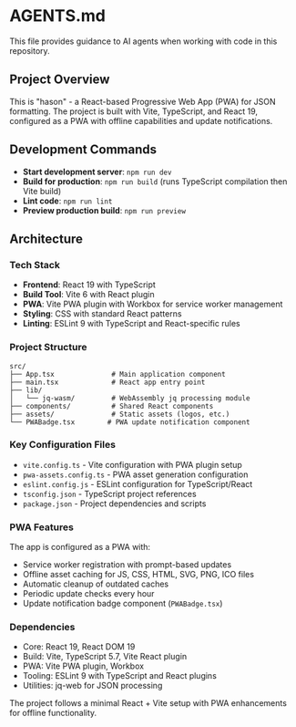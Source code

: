 # AGENTS.md

This file provides guidance to AI agents when working with code in this repository.

## Project Overview

This is "hason" - a React-based Progressive Web App (PWA) for JSON formatting. The project is built with Vite, TypeScript, and React 19, configured as a PWA with offline capabilities and update notifications.

## Development Commands

- **Start development server**: `npm run dev`
- **Build for production**: `npm run build` (runs TypeScript compilation then Vite build)
- **Lint code**: `npm run lint`
- **Preview production build**: `npm run preview`

## Architecture

### Tech Stack
- **Frontend**: React 19 with TypeScript
- **Build Tool**: Vite 6 with React plugin
- **PWA**: Vite PWA plugin with Workbox for service worker management
- **Styling**: CSS with standard React patterns
- **Linting**: ESLint 9 with TypeScript and React-specific rules

### Project Structure
```
src/
├── App.tsx              # Main application component
├── main.tsx             # React app entry point
├── lib/
│   └── jq-wasm/         # WebAssembly jq processing module
├── components/          # Shared React components
├── assets/              # Static assets (logos, etc.)
└── PWABadge.tsx        # PWA update notification component
```

### Key Configuration Files
- `vite.config.ts` - Vite configuration with PWA plugin setup
- `pwa-assets.config.ts` - PWA asset generation configuration
- `eslint.config.js` - ESLint configuration for TypeScript/React
- `tsconfig.json` - TypeScript project references
- `package.json` - Project dependencies and scripts

### PWA Features
The app is configured as a PWA with:
- Service worker registration with prompt-based updates
- Offline asset caching for JS, CSS, HTML, SVG, PNG, ICO files
- Automatic cleanup of outdated caches
- Periodic update checks every hour
- Update notification badge component (`PWABadge.tsx`)

### Dependencies
- Core: React 19, React DOM 19
- Build: Vite, TypeScript 5.7, Vite React plugin
- PWA: Vite PWA plugin, Workbox
- Tooling: ESLint 9 with TypeScript and React plugins
- Utilities: jq-web for JSON processing

The project follows a minimal React + Vite setup with PWA enhancements for offline functionality.